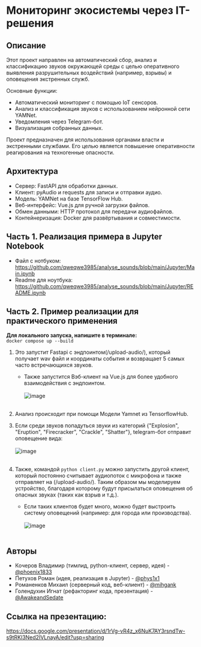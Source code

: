 # Мониторинг экосистемы через IT-решения

## Описание
Этот проект направлен на автоматический сбор, анализ и классификацию звуков окружающей среды с целью оперативного выявления разрушительных воздействий (например, взрывы) и оповещения экстренных служб.<br/>

Основные функции:
- Автоматический мониторинг с помощью IoT сенсоров.
- Анализ и классификация звуков с использованием нейронной сети YAMNet.
- Уведомления через Telegram-бот.
- Визуализация собранных данных.

Проект предназначен для использования органами власти и экстренными службами. Его целью является повышение оперативности реагирования на техногенные опасности.

## Архитектура
- Сервер: FastAPI для обработки данных.
- Клиент: pyAudio и requests для записи и отправки аудио.
- Модель: YAMNet на базе TensorFlow Hub.
- Веб-интерфейс: Vue.js для ручной загрузки файлов.
- Обмен данными: HTTP протокол для передачи аудиофайлов.
- Контейнеризация: Docker для развёртывания и совместимости.


## Часть 1. Реализация примера в Jupyter Notebook
 - Файл с нотбуком: https://github.com/qweqwe3985/analyse_sounds/blob/main/Jupyter/Main.ipynb <br/>
 - Readme для ноутбука: https://github.com/qweqwe3985/analyse_sounds/blob/main/Jupyter/README.ipynb
    
## Часть 2. Пример реализации для практического применения

**Для локального запуска, напишите в терминале:** <br/>
``docker compose up --build``<br/>
1. Это запустит Fastapi с эндпоинтом(/upload-audio/), который получает wav файл и координаты события и возвращает 5 самых часто встречающихся звуков.<br/>
    * Также запустится Вэб-клиент на Vue.js для более удобного взаимодействия с эндпоинтом.
      <br/><br/>![image](https://github.com/user-attachments/assets/36f1f865-6795-43e4-a07c-3da24a32eb04)<br/><br/>
      
2. Анализ происходит при помощи Модели Yamnet из TensorflowHub.<br/>

3. Если среди звуков попадуться звуки из категорий {"Explosion", "Eruption", "Firecracker", "Crackle", "Shatter"}, telegram-бот отправит оповещение вида:
     <br/><br/>![image](https://github.com/user-attachments/assets/242f0df1-8197-4a9d-ba1e-8246162b7b52)<br/><br/>
     
5. Также, командой ``python client.py`` можно запустить другой клиент, который постоянно считывает аудиопоток с микрофона и также отправляет на (/upload-audio/). Таким образом мы моделируем устройство, благодаря которому будут присылаться оповещения об опасных звуках (таких как взрыв и т.д.).<br/>
    * Если таких клиентов будет много, можно будет выстроить систему оповещений (например: для города или производства).
       <br/><br/>![image](https://github.com/user-attachments/assets/8f127b34-8d5b-4865-9d22-21feb43266b9)<br/><br/>
## Авторы
- Кочеров Владимир (тимлид, python-клиент, сервер, идея) - [@phoenix1833](https://t.me/phoenix1833)
- Петухов Роман (идея, реализация в Jupyter) - [@phys1x1](https://t.me/phys1x1)
- Романенков Михаил (серверный код, веб-клиент) - [@mihgank](https://t.me/mihgank)
- Голендухин Игнат (рефакторинг кода, презентация) - [@AwakeandSedate](https://t.me/AwakeandSedate)

## Ссылка на презентацию:
https://docs.google.com/presentation/d/1rVg-vR4z_x6NuK7AY3rsndTw-s9tRKl3Ned2IVLnayA/edit?usp=sharing
